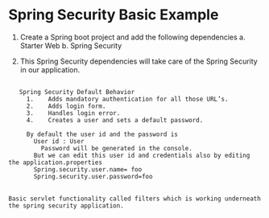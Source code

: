 # Spring Security Basic Example
  
  1. Create a Spring boot project and add the following dependencies
       a. Starter Web
       b. Spring Security
       
  2. This Spring Security dependencies will take care of the Spring Security in our application. 
    
 ## 
 ```
    Spring Security Default Behavior
      1.	Adds mandatory authentication for all those URL’s.
      2.	Adds login form.
      3.	Handles login error.
      4.	Creates a user and sets a default password.
      
      By default the user id and the password is 
      	User id : User
	      Password will be generated in the console.
        But we can edit this user id and credentials also by editing the application.properties
        Spring.security.user.name= foo
        Spring.security.user.password=foo
```
    
 ##  
   
    Basic servlet functionality called filters which is working underneath the spring security application.
        
